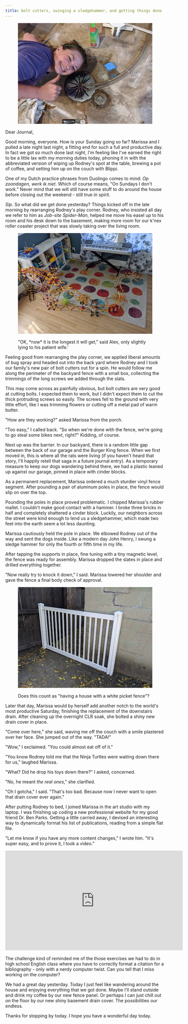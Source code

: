```yaml
---
title: bolt cutters, swinging a sledgehammer, and getting things done
---
```


<figure>
  <a href="/images/banners/2020-08-16.jpg">
    <img alt="banner" src="/images/banners/2020-08-16.jpg"/>
  </a>
</figure>

Dear Journal,

Good morning, everyone.  How is your Sunday going so far?  Marissa and
I pulled a late night last night, a fitting end for such a full and
productive day.  In fact we got so much done last night, I'm feeling
like I've earned the right to be a little lax with my morning duties
today, phoning it in with the abbreviated version of wiping up
Rodney's spot at the table, brewing a pot of coffee, and setting him
up on the couch with Blippi.

One of my Dutch practice phrases from Duolingo comes to mind: _Op
zoondagen, werk ik niet_.  Which of course means, "On Sundays I don't
work."  Never mind that we will still have some stuff to do around the
house before closing out the weekend - still true in spirit.

_Sip_.  So what did we get done yesterday?  Things kicked off in the
late morning by rearranging Rodney's play corner.  Rodney, who
insisted all day we refer to him as _Job-site Spider-Man_, helped me
move his easel up to his room and his desk down to the basement,
making more room for our k'nex roller coaster project that was slowly
taking over the living room.

<figure>
  <a href="/images/roller-coaster-progress-2020-08-16.jpg">
    <img alt="roller coaster progress 2020 08 16" src="/images/roller-coaster-progress-2020-08-16.jpg"/>
  </a>
  <figcaption>
    <p>"OK, *now* it is the longest it will get," said Alex,
only slightly lying to his patient wife.' </p>
  </figcaption>
</figure>

Feeling good from rearranging the play corner, we applied liberal
amounts of bug spray and headed out into the back yard where Rodney
and I took our family's new pair of bolt cutters out for a spin.  He
would follow me along the perimeter of the backyard fence with a small
box, collecting the trimmings of the long screws we added through the
slats.

This may come across as painfully obvious, but bolt cutters are very
good at cutting bolts.  I expected them to work, but I didn't expect
them to cut the thick protruding screws so easily.  The screws fell to
the ground with very little effort, like I was trimming flowers or
cutting off a metal pad of warm butter.

"How are they working?" asked Marissa from the porch.

"Too easy," I called back.  "So when we're done with the fence, we're
going to go steal some bikes next, right?"  Kidding, of course.

Next up was the barrier.  In our backyard, there is a random little
gap between the back of our garage and the Burger King fence.  When we
first moved in, this is where all the rats were living (if you haven't
heard that story, I'll happily retell that saga in a future journal
entry).  As a temporary measure to keep our dogs wandering behind
there, we had a plastic leaned up against our garage, pinned in place
with cinder blocks.

As a permanent replacement, Marissa ordered a much sturdier vinyl
fence segment.  After pounding a pair of aluminum poles in place, the
fence would slip on over the top.

Pounding the poles in place proved problematic.  I chipped Marissa's
rubber mallet.  I couldn't make good contact with a hammer.  I broke
three bricks in half and completely shattered a cinder block.
Luckily, our neighbors across the street were kind enough to lend us a
sledgehammer, which made two feet into the earth seem a lot less
daunting.

Marissa cautiously held the pole in place.  We elbowed Rodney out of
the way and sent the dogs inside.  Like a modern day John Henry, I
swung a sledge hammer for only the fourth or fifth time in my life.

After tapping the supports in place, fine tuning with a tiny magnetic
level, the fence was ready for assembly.  Marissa dropped the slates
in place and drilled everything together.

"Now really try to knock it down," I said.  Marissa lowered her
shoulder and gave the fence a final body check of approval.

<figure>
  <a href="/images/backyard-barrier-2020-08-16.jpg">
    <img alt="backyard barrier 2020 08 16" src="/images/backyard-barrier-2020-08-16.jpg"/>
  </a>
  <figcaption>
    <p>Does this count as "having a house with a white picket fence"?</p>
  </figcaption>
</figure>

Later that day, Marissa would by herself add another notch to the
world's most productive Saturday, finishing the replacement of the
downstairs drain.  After cleaning up the overnight CLR soak, she
bolted a shiny new drain cover in place.

"Come over here," she said, waving me off the couch with a smile
plastered over her face.  She jumped out of the way.  "TADA!"

"Wow," I exclaimed.  "You could almost eat off of it."

"You know Rodney told me that the Ninja Turtles were waiting down
there for us," laughed Marissa.

"What?  Did he drop his toys down there?" I asked, concerned.

"No, he meant _the real ones_," she clarified.

"Oh I gotcha," I said.  "That's too bad.  Because now I never want to
open that drain cover ever again."

After putting Rodney to bed, I joined Marissa in the art studio with
my laptop.  I was finishing up coding a new professional website for
my good friend Dr. Ben Parks.  Getting a little carried away, I
devised an interesting way to dynamically format his list of
publications, reading from a simple flat file.

"Let me know if you have any more content changes," I wrote him.
"It's super easy, and to prove it, I took a video."

<iframe width="560" height="315" src="https://www.youtube.com/embed/CEF5TQMcnOc" frameborder="0" allow="accelerometer; autoplay; encrypted-media; gyroscope; picture-in-picture" allowfullscreen></iframe>

The challenge kind of reminded me of the those exercises we had to do
in high school English class where you have to correctly format a
citation for a bibliography - only with a nerdy computer twist.  Can
you tell that I miss working on the computer?

We had a great day yesterday.  Today I just feel like wandering around
the house and enjoying everything that we got done.  Maybe I'll stand
outside and drink my coffee by our new fence panel.  Or perhaps I can
just chill out on the floor by our new shiny basement drain cover.
The possibilities our endless.

Thanks for stopping by today.  I hope you have a wonderful day today.
